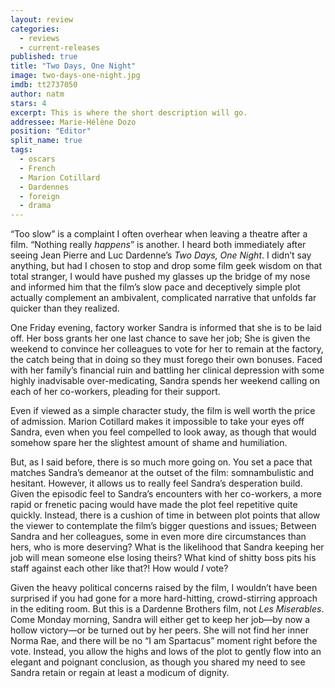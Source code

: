```yaml
---
layout: review
categories: 
  - reviews
  - current-releases
published: true
title: "Two Days, One Night"
image: two-days-one-night.jpg
imdb: tt2737050
author: natm
stars: 4
excerpt: This is where the short description will go.
addressee: Marie-Hélène Dozo
position: "Editor"
split_name: true
tags: 
  - oscars
  - French
  - Marion Cotillard
  - Dardennes
  - foreign
  - drama
---
```


“Too slow” is a complaint I often overhear when leaving a theatre after a film. “Nothing really _happens_” is another. I heard both immediately after seeing Jean Pierre and Luc Dardenne’s _Two Days, One Night_. I didn’t say anything, but had I chosen to stop and drop some film geek wisdom on that total stranger, I would have pushed my glasses up the bridge of my nose and informed him that the film’s slow pace and deceptively simple plot actually complement an ambivalent, complicated narrative that unfolds far quicker than they realized. 

One Friday evening, factory worker Sandra is informed that she is to be laid off. Her boss grants her one last chance to save her job; She is given the weekend to convince her colleagues to vote for her to remain at the factory, the catch being that in doing so they must forego their own bonuses. Faced with her family’s financial ruin and battling her clinical depression with some highly inadvisable over-medicating, Sandra spends her weekend calling on each of her co-workers, pleading for their support.

Even if viewed as a simple character study, the film is well worth the price of admission. Marion Cotillard makes it impossible to take your eyes off Sandra, even when you feel compelled to look away, as though that would somehow spare her the slightest amount of shame and humiliation. 

But, as I said before, there is so much more going on. You set a pace that matches Sandra’s demeanor at the outset of the film: somnambulistic and hesitant. However, it allows us to really feel Sandra’s desperation build. Given the episodic feel to Sandra’s encounters with her co-workers, a more rapid or frenetic pacing would have made the plot feel repetitive quite quickly. Instead, there is a cushion of time in between plot points that allow the viewer to contemplate the film’s bigger questions and issues; Between Sandra and her colleagues, some in even more dire circumstances than hers, who is more deserving? What is the likelihood that Sandra keeping her job will mean someone else losing theirs? What kind of shitty boss pits his staff against each other like that?! How would _I_ vote? 

Given the heavy political concerns raised by the film, I wouldn’t have been surprised if you had gone for a more hard-hitting, crowd-stirring approach in the editing room. But this is a Dardenne Brothers film, not _Les Miserables_. Come Monday morning, Sandra will either get to keep her job—by now a hollow victory—or be turned out by her peers. She will not find her inner Norma Rae, and there will be no “I am Spartacus” moment right before the vote. Instead, you allow the highs and lows of the plot to gently flow into an elegant and poignant conclusion, as though you shared my need to see Sandra retain or regain at least a modicum of dignity.